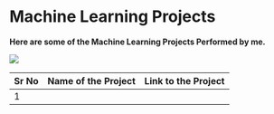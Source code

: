 # Machine Learning Projects

**Here are some of the Machine Learning Projects Performed by me.**

![](https://cdn.dribbble.com/users/328551/screenshots/5130711/media/3f29da3b4c58b9fd6117bc1ba7bf15d9.gif)

| Sr No | Name of the Project | Link to the Project |
| :---- | :-----------------: | :-----------------: |
| 1     |                     |                     |
